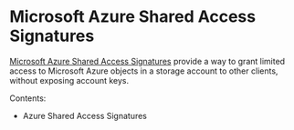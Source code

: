 # Microsoft Azure Shared Access Signatures

[Microsoft Azure Shared Access Signatures](https://docs.microsoft.com/en-us/azure/storage/common/storage-dotnet-shared-access-signature-part-1) provide a way to grant limited access to Microsoft Azure objects in a storage account to other clients, without exposing account keys.

Contents:


* Azure Shared Access Signatures
